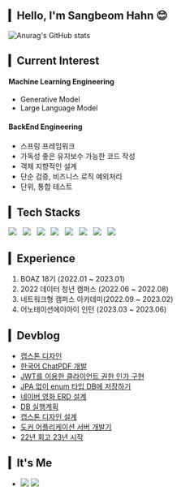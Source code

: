 ## ▎Hello, I'm Sangbeom Hahn 😊

<!--
✏️🎁📗📚
- Database : <span><img src="https://img.shields.io/badge/MySQL-4479A1?style=flat&logo=MySQL&logoColor=white"/></span>
<span><img src="https://img.shields.io/badge/MongoDB-47A248?style=flat&logo=MongoDB&logoColor=white"/></span><br/>


- Communication : <span><img src="https://img.shields.io/badge/Jira-0052cc?style=flat&logo=jira&logoColor=white"/></span>
<span><img src="https://img.shields.io/badge/Jenkins-D24939?style=flat&logo=Jenkins&logoColor=white"/></span><br/>
- Version Control : 
<span><img src="https://img.shields.io/badge/GitHub-181717?style=flat&logo=github&logoColor=white"/></span>
 <span><img src="https://img.shields.io/badge/GitLab-FCA121?style=flat&logo=GitLab&logoColor=white"/></span>

- Engineering : <span><img src="https://img.shields.io/badge/Docker-2496ED?style=flat&logo=Dockert&logoColor=white"/></span>
-->

![Anurag's GitHub stats](https://github-readme-stats-sand-six-91.vercel.app/api?username=SangBeom-Hahn&show_icons=true&count_private=true&line_height=24&theme=material-palenight)

## ▎Current Interest

#### Machine Learning Engineering
- Generative Model
- Large Language Model

#### BackEnd Engineering
- 스프링 프레임워크
- 가독성 좋은 유지보수 가능한 코드 작성
- 객체 지향적인 설계
- 단순 검증, 비즈니스 로직 예외처리
- 단위, 통합 테스트

## ▎Tech Stacks
<p>
<img src="https://img.shields.io/badge/Tensorflow-FF6F00?style=flat-square&logo=Tensorflow&logoColor=white"/></a> &nbsp
<img src="https://img.shields.io/badge/SpringBoot-6DB33F?style=flat-square&logo=SpringBoot&logoColor=white"/></a> &nbsp
<img src="https://img.shields.io/badge/Java-007396?style=flat-square&logo=Java&logoColor=white"/></a> &nbsp
<img src="https://img.shields.io/badge/Flask-000000?style=flat-square&logo=Flask&logoColor=white"/></a> &nbsp
<img src="https://img.shields.io/badge/Python-3776AB?style=flat-square&logo=Python&logoColor=white"/></a> &nbsp 
<img src="https://img.shields.io/badge/MySQL-4479A1?style=flat-square&logo=MySQL&logoColor=white"/></a> &nbsp 
<img src="https://img.shields.io/badge/Docker-2496ED?style=flat-square&logo=Docker&logoColor=white"/></a> &nbsp
<img src="https://img.shields.io/badge/Linux-FCC624?style=flat-square&logo=Linux&logoColor=white"/></a> &nbsp
</p>

## ▎Experience
1. BOAZ 18기 (2022.01 ~ 2023.01)
2. 2022 데이터 청년 캠퍼스 (2022.06 ~ 2022.08)
3. 네트워크형 캠퍼스 아카데미(2022.09 ~ 2023.02)
4. 어노테이션에이아이 인턴 (2023.03 ~ 2023.06)

## ▎Devblog
 - [캡스톤 디자인](https://hsb422.tistory.com/entry/%E3%85%81%EC%BA%A1%EC%8A%A4%ED%86%A4-%EB%94%94%EC%9E%90%EC%9D%B8-PART1%EC%A3%BC%EC%B0%A8%ED%94%84%EB%A1%9C%EC%A0%9D%ED%8A%B8-%EA%B8%B0%ED%9A%8D-%EC%84%A4%EA%B3%84-%EB%8B%A8%EA%B3%84)
 - [한국어 ChatPDF 개발](https://hsb422.tistory.com/entry/%EB%84%A4-%EB%B2%88%EC%A7%B8-%EB%AF%B8%EC%85%98%ED%95%9C%EA%B5%AD%EC%96%B4-ChatPDF-%EA%B0%9C%EB%B0%9C)
 - [JWT를 이용한 클라이언트 권한 인가 구현](https://hsb422.tistory.com/entry/%EC%9E%91%EC%84%B1%EC%A4%91-%EC%BA%A1%EC%8A%A4%ED%86%A4-%EB%94%94%EC%9E%90%EC%9D%B8-PARTJwt%EB%A5%BC-%EC%9D%B4%EC%9A%A9%ED%95%9C-%ED%81%B4%EB%9D%BC%EC%9D%B4%EC%96%B8%ED%8A%B8-%EA%B6%8C%ED%95%9C-%EC%9D%B8%EA%B0%80-%EA%B5%AC%ED%98%84)
 - [JPA 없이 enum 타입 DB에 저장하기](https://hsb422.tistory.com/entry/spring-PARTJPA-%EC%82%AC%EC%9A%A9%ED%95%98%EC%A7%80-%EC%95%8A%EA%B3%A0-enum-%ED%83%80%EC%9E%85-DB%EC%97%90-%EC%A0%80%EC%9E%A5%ED%95%98%EA%B8%B0)
 - [네이버 영화 ERD 설계](https://hsb422.tistory.com/entry/%E3%85%81DB-%EC%84%A4%EA%B3%84-PART%EB%84%A4%EC%9D%B4%EB%B2%84-%EC%98%81%ED%99%94-ERD-%EC%84%A4%EA%B3%84)
 - [DB 실행계획](https://hsb422.tistory.com/entry/%E3%85%81DB-%EC%84%A4%EA%B3%84-PART%EC%9D%B8%EB%8D%B1%EC%8A%A4-explain)
 - [캡스톤 디자인 설계](https://hsb422.tistory.com/entry/%E3%85%81%EC%BA%A1%EC%8A%A4%ED%86%A4-%EB%94%94%EC%9E%90%EC%9D%B8-PART1%EC%A3%BC%EC%B0%A8%ED%94%84%EB%A1%9C%EC%A0%9D%ED%8A%B8-%EA%B8%B0%ED%9A%8D-%EC%84%A4%EA%B3%84-%EB%8B%A8%EA%B3%84)
 - [도커 어플리케이션 서버 개발기](https://hsb422.tistory.com/entry/%E3%85%81%EB%8F%84%EC%BB%A4-PART%EC%9D%B8%EA%B3%B5%EC%A7%80%EB%8A%A5-%EB%8F%84%EC%BB%A4-%ED%99%9C%EC%9A%A9SW-bootcamp)
 - [22년 회고 23년 시작](https://hsb422.tistory.com/entry/%EB%84%A4%EC%9D%B4%EB%B2%84-%EB%B6%80%EC%8A%A4%ED%8A%B8%EC%BA%A0%ED%94%84-%EC%A7%80%EC%9B%90-%ED%9A%8C%EA%B3%A0)

## ▎It's Me
- <a href="https://hsb422.tistory.com/"><img src="https://img.shields.io/badge/Tistory-000000?style=flat-square&logo=Tistory&logoColor=white"/></a>
<a href="mailto:hsb990917@gmail.com"> <img src="https://img.shields.io/badge/Gmail-d14836?style=flat-square&logo=Gmail&logoColor=white&link=mailto:hsb990917@gmail.com"/></a>


<!--
<a href="https://instagram.com/nayeongold"><img src="https://img.shields.io/badge/Instagram-E4405F?style=flat-square&logo=Instagram&logoColor=white"/></a>

## ▎🧑‍💻 Portfolio Notion
- ### https://fine-quotation-3da.notion.site/e3d1966d2a604fc4b2536885a73f8bae
-->


